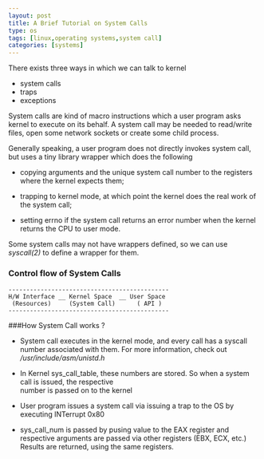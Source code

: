 ```yaml
---
layout: post
title: A Brief Tutorial on System Calls
type: os
tags: [linux,operating systems,system call]
categories: [systems]
---
```

There exists three ways in which we can talk to kernel 

- system calls 
- traps
- exceptions 

System calls are kind of macro instructions which a user program asks kernel to execute on its behalf. A system call may be needed to read/write files, open some network sockets or create some child process. 

Generally speaking, a user program does not directly invokes system call, but uses a tiny library wrapper which does the following

*  copying arguments and the unique system call number to the registers where the kernel expects them;

*  trapping  to kernel mode, at which point the kernel does the real work of the system call;

*  setting errno if the system call returns an error number when the kernel returns the CPU to user mode.

Some system calls may not have wrappers defined, so we can use *syscall(2)* to define a wrapper for them. 

### Control flow of System Calls
```
---------------------------------------------
H/W Interface __ Kernel Space  __ User Space
 (Resources)	 (System Call)      ( API )
---------------------------------------------
```
###How System Call works ? 
- System call executes in the kernel mode, and every call has a syscall number associated with them. For more information, check out */usr/include/asm/unistd.h*

- In Kernel sys_call_table, these numbers are stored. So when a system call is issued, the respective   
   number is passed on to the kernel

- User program issues a system call via issuing a trap to the OS by executing INTerrupt 0x80 

- sys_call_num is passed by pusing value to the EAX register and respective arguments are  passed via 
  other registers (EBX, ECX, etc.) Results are returned, using the same registers.





